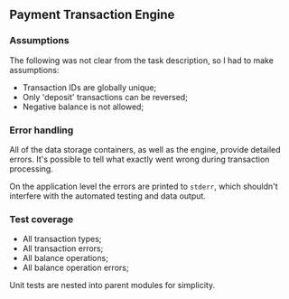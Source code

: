 ## Payment Transaction Engine

### Assumptions

The following was not clear from the task description, so I had to make assumptions:

- Transaction IDs are globally unique;
- Only 'deposit' transactions can be reversed;
- Negative balance is not allowed;

### Error handling

All of the data storage containers, as well as the engine, provide detailed errors. It's possible to tell what exactly went wrong during transaction processing.

On the application level the errors are printed to `stderr`, which shouldn't interfere with the automated testing and data output.

### Test coverage

- All transaction types;
- All transaction errors;
- All balance operations;
- All balance operation errors;

Unit tests are nested into parent modules for simplicity.

